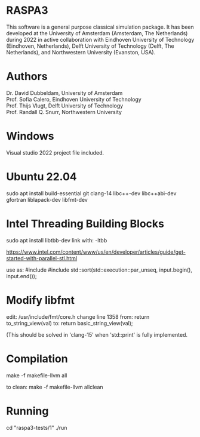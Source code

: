 RASPA3
======

This software is a general purpose classical simulation package. It has been developed at
the University of Amsterdam (Amsterdam, The Netherlands) during 2022 in active collaboration
with Eindhoven University of Technology (Eindhoven, Netherlands), Delft University of
Technology (Delft, The Netherlands), and Northwestern University (Evanston, USA).

Authors
=======
Dr. David Dubbeldam, University of Amsterdam<br>
Prof. Sofia Calero,  Eindhoven University of Technology<br>
Prof. Thijs Vlugt, Delft University of Technology<br>
Prof. Randall Q. Snurr, Northwestern University

Windows
=======
Visual studio 2022 project file included.

Ubuntu 22.04
============
sudo apt install build-essential git clang-14 libc++-dev libc++abi-dev gfortran liblapack-dev libfmt-dev

Intel Threading Building Blocks
===============================
sudo apt install libtbb-dev
link with: -ltbb

https://www.intel.com/content/www/us/en/developer/articles/guide/get-started-with-parallel-stl.html

use as:
#include <execution>
#include <algorithm>
std::sort(std::execution::par_unseq, input.begin(), input.end());


Modify libfmt
=============
edit:
/usr/include/fmt/core.h
change line 1358 from: return to_string_view(val)
to: return basic_string_view<char>(val);

(This should be solved in 'clang-15' when 'std::print' is fully implemented.

Compilation
===========
make -f makefile-llvm all

to clean: make -f makefile-llvm allclean

Running
=======
cd "raspa3-tests/1"
./run


